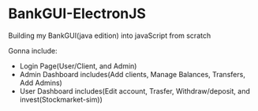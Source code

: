 # BankGUI-ElectronJS
Building my BankGUI(java edition) into javaScript from scratch 

Gonna include:
- Login Page(User/Client, and Admin)
- Admin Dashboard includes(Add clients, Manage Balances, Transfers, Add Admins)
- User Dashboard includes(Edit account, Trasfer, Withdraw/deposit, and invest(Stockmarket-sim))
